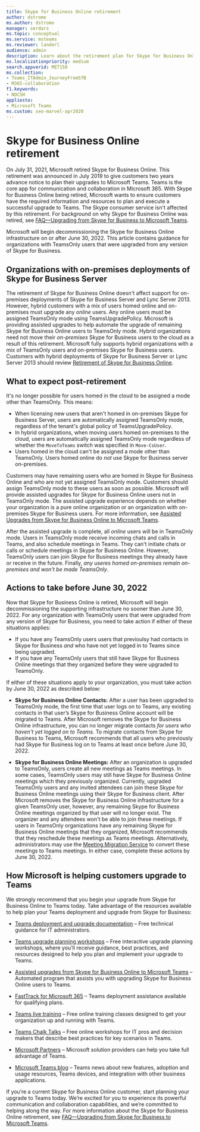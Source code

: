 ```yaml
---
title: Skype for Business Online retirement
author: dstrome
ms.author: dstrome
manager: serdars
ms.topic: conceptual
ms.service: msteams
ms.reviewer: landerl
audience: admin
description: Learn about the retirement plan for Skype for Business Online, and how Microsoft is helping customers migrate to Teams. 
ms.localizationpriority: medium
search.appverid: MET150
ms.collection: 
- Teams_ITAdmin_JourneyFromSfB
- M365-collaboration
f1.keywords:
- NOCSH
appliesto:
- Microsoft Teams
ms.custom: seo-marvel-apr2020
---
```



# Skype for Business Online retirement

On July 31, 2021, Microsoft retired Skype for Business Online. This retirement was announced in July 2019 to give customers two years advance notice to plan their upgrades to Microsoft Teams. Teams is the core app for communication and collaboration in Microsoft 365. With Skype for Business Online being retired, Microsoft wants to ensure customers have the required information and resources to plan and execute a successful upgrade to Teams.  The Skype consumer service isn't affected by this retirement. For background on why Skype for Business Online was retired, see [FAQ—Upgrading from Skype for Business to Microsoft Teams](FAQ-journey.yml).

Microsoft will begin decommissioning the Skype for Business Online infrastructure on or after June 30, 2022. This article contains guidance for organizations with TeamsOnly users that were upgraded from any version of Skype for Business.


## Organizations with on-premises deployments of Skype for Business Server

The retirement of Skype for Business Online doesn't affect support for on-premises deployments of Skype for Business Server and Lync Server 2013. However, hybrid customers with a mix of users homed online and on-premises must upgrade any *online* users. Any online users must be assigned TeamsOnly mode using TeamsUpgradePolicy. Microsoft is providing assisted upgrades to help automate the upgrade of remaining Skype for Business Online users to TeamsOnly mode. Hybrid organizations need not move their *on-premises* Skype for Business users to the cloud as a result of this retirement. Microsoft fully supports hybrid organizations with a mix of TeamsOnly users and on-premises Skype for Business users. Customers with hybrid deployments of Skype for Business Server or Lync Server 2013 should review [Retirement of Skype for Business Online](/skypeforbusiness/hybrid/plan-hybrid-connectivity#implications-of-the-upcoming-retirement-of-skype-for-business-online).

## What to expect post-retirement

It's no longer possible for users homed in the cloud to be assigned a mode other than TeamsOnly. This means:

 - When licensing new users that aren't homed in on-premises Skype for Business Server, users are automatically assigned TeamsOnly mode, regardless of the tenant's global policy of TeamsUpgradePolicy.
 - In hybrid organizations, when moving users homed on-premises to the cloud, users are automatically assigned TeamsOnly mode regardless of whether the `MoveToTeams` switch was specified in `Move-CsUser`.
 - Users homed in the cloud can't be assigned a mode other than TeamsOnly. Users homed online do *not* use Skype for Business server on-premises.

Customers may have remaining users who are homed in Skype for Business Online and who are not yet assigned TeamsOnly mode. Customers should assign TeamsOnly mode to these users as soon as possible. Microsoft will provide assisted upgrades for Skype for Business Online users not in TeamsOnly mode. The assisted upgrade experience depends on whether your organization is a pure online organization or an organization with on-premises Skype for Business users. For more information, see [Assisted Upgrades from Skype for Business Online to Microsoft Teams](upgrade-assisted.md).

After the assisted upgrade is complete, all *online* users will be in TeamsOnly mode. Users in TeamsOnly mode receive incoming chats and calls in Teams, and also schedule meetings in Teams. They can't initiate chats or calls or schedule meetings in Skype for Business Online.  However, TeamsOnly users can join Skype for Business meetings they already have or receive in the future. Finally, *any useres homed on-premises remain on-premises and won't be made TeamsOnly*.

## Actions to take before June 30, 2022
Now that Skype for Business Online is retired, Microsoft will begin decommissioning the supporting infrastructure no sooner than June 30, 2022.  For any organization with TeamsOnly users that were upgraded from any version of Skype for Business, you need to take action if either of these situations applies:

- If you have any TeamsOnly users users that previoulsy had contacts in Skype for Business *and* who have not yet logged in to Teams since being upgraded.
- If you have any TeamsOnly users that still have Skype for Business Online meetings that they organized before they were upgraded to TeamsOnly.

If either of these situations apply to your organization, you must take action by June 30, 2022 as described below:

 - **Skype for Business Online Contacts:**  After a user has been upgraded to TeamsOnly mode, the first time that user logs on to Teams, any existing contacts in that user’s Skype for Business Online account will be migrated to Teams. After Microsoft removes the Skype for Business Online infrastructure, you can no longer migrate contacts *for users who haven't yet logged on to Teams.* To migrate contacts from Skype for Business to Teams, Microsoft recommends that all users who previously had Skype for Business log on to Teams at least once before June 30, 2022.

 - **Skype for Business Online Meetings:** After an organization is upgraded to TeamsOnly, users create all new meetings as Teams meetings. In some cases, TeamsOnly users may still have Skype for Business Online meetings which they previously organized. Currently, upgraded TeamsOnly users and any invited attendees can join these Skype for Business Online meetings using their Skype for Business client. After Microsoft removes the Skype for Business Online infrastructure for a given TeamsOnly user, however, any remaining Skype for Business Online meetings organized by that user will no longer exist. The organizer and any attendees won't be able to join these meetings. If users in TeamsOnly organizations have any remaining Skype for Business Online meetings that they organized, Microsoft recommends that they reschedule these meetings as Teams meetings. Alternatively, administrators may use the [Meeting Migration Service](/skypeforbusiness/audio-conferencing-in-office-365/setting-up-the-meeting-migration-service-mms#trigger-meeting-migration-manually-via-powershell-cmdlet) to convert these meetings to Teams meetings. In either case, complete these actions by June 30, 2022.  


## How Microsoft is helping customers upgrade to Teams

We strongly recommend that you begin your upgrade from Skype for Business Online to Teams today. Take advantage of the resources available to help plan your Teams deployment and upgrade from Skype for Business:

- [Teams deployment and upgrade documentation](upgrade-start-here.md) – Free technical guidance for IT administrators.

- [Teams upgrade planning workshops](./upgrade-workshops-landing-page.yml) – Free interactive upgrade planning workshops, where you’ll receive guidance, best practices, and resources designed to help you plan and implement your upgrade to Teams.

- [Assisted upgrades from Skype for Business Online to Microsoft Teams](upgrade-assisted.md) – Automated program that assists you with upgrading Skype for Business Online users to Teams.

- [FastTrack for Microsoft 365](https://www.microsoft.com/fasttrack/microsoft-365) – Teams deployment assistance available for qualifying plans.

- [Teams live training](./instructor-led-training-teams-landing-page.yml) – Free online training classes designed to get your organization up and running with Teams.

- [Teams Chalk Talks](./chalk-talks-landing-page.yml) – Free online workshops for IT pros and decision makers that describe best practices for key scenarios in Teams.

- [Microsoft Partners](https://www.microsoft.com/solution-providers/home) – Microsoft solution providers can help you take full advantage of Teams.

- [Microsoft Teams blog](https://techcommunity.microsoft.com/t5/microsoft-teams-blog/bg-p/MicrosoftTeamsBlog) – Teams news about new features, adoption and usage resources, Teams devices, and integration with other business applications.

If you’re a current Skype for Business Online customer, start planning your upgrade to Teams today. We’re excited for you to experience its powerful communication and collaboration capabilities, and we’re committed to helping along the way.  For more information about the Skype for Business Online retirement, see [FAQ—Upgrading from Skype for Business to Microsoft Teams](FAQ-journey.yml).





